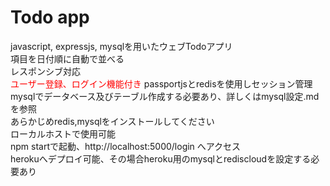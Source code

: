 # Todo app

javascript, expressjs, mysqlを用いたウェブTodoアプリ<br>
項目を日付順に自動で並べる<br>
レスポンシブ対応<br>
<span style="color: red;">ユーザー登録、ログイン機能付き</span>
passportjsとredisを使用しセッション管理<br>
mysqlでデータベース及びテーブル作成する必要あり、詳しくはmysql設定.mdを参照<br>
あらかじめredis,mysqlをインストールしてください<br>
ローカルホストで使用可能<br>
npm startで起動、http://localhost:5000/login へアクセス<br>
herokuへデプロイ可能、その場合heroku用のmysqlとrediscloudを設定する必要あり<br>
